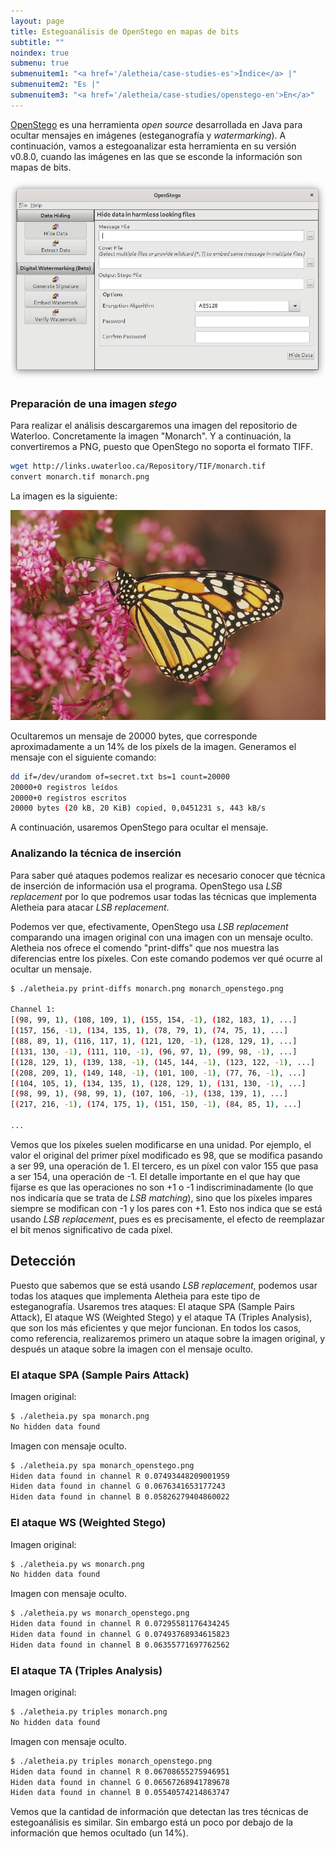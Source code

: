 ```yaml
---
layout: page
title: Estegoanálisis de OpenStego en mapas de bits
subtitle: "" 
noindex: true
submenu: true
submenuitem1: "<a href='/aletheia/case-studies-es'>Índice</a> |"
submenuitem2: "Es |"
submenuitem3: "<a href='/aletheia/case-studies/openstego-en'>En</a>"
---
```



[OpenStego](https://www.openstego.com/) es una herramienta *open source* desarrollada en Java para ocultar mensajes en imágenes (esteganografía y *watermarking*). A continuación, vamos a estegoanalizar esta herramienta en su versión v0.8.0, cuando las imágenes en las que se esconde la información son mapas de bits.


<center><img src="/aletheia/resources/openstego-1.png"/></center>

### Preparación de una imagen *stego*

Para realizar el análisis descargaremos una imagen del repositorio de Waterloo. Concretamente la imagen "Monarch". Y a continuación, la convertiremos a PNG, puesto que OpenStego no soporta el formato TIFF.

```bash
wget http://links.uwaterloo.ca/Repository/TIF/monarch.tif
convert monarch.tif monarch.png
```

La imagen es la siguiente:

<center><img src="/aletheia/resources/monarch.png"/></center>


Ocultaremos un mensaje de 20000 bytes, que corresponde aproximadamente a un 14% de los píxels de la imagen. Generamos el mensaje con el siguiente comando:


```bash
dd if=/dev/urandom of=secret.txt bs=1 count=20000
20000+0 registros leídos
20000+0 registros escritos
20000 bytes (20 kB, 20 KiB) copied, 0,0451231 s, 443 kB/s
```

A continuación, usaremos OpenStego para ocultar el mensaje. 



### Analizando la técnica de inserción

Para saber qué ataques podemos realizar es necesario conocer que técnica de inserción de información usa el programa. OpenStego usa *LSB replacement* por lo que podremos usar todas las técnicas que implementa Aletheia para atacar *LSB replacement*.

Podemos ver que, efectivamente, OpenStego usa *LSB replacement* comparando una imagen original con una imagen con un mensaje oculto. Aletheia nos ofrece el comendo "print-diffs" que nos muestra las diferencias entre los píxeles. Con este comando podemos ver qué ocurre al ocultar un mensaje.



```bash
$ ./aletheia.py print-diffs monarch.png monarch_openstego.png

Channel 1:
[(98, 99, 1), (108, 109, 1), (155, 154, -1), (182, 183, 1), ...]
[(157, 156, -1), (134, 135, 1), (78, 79, 1), (74, 75, 1), ...]
[(88, 89, 1), (116, 117, 1), (121, 120, -1), (128, 129, 1), ...]
[(131, 130, -1), (111, 110, -1), (96, 97, 1), (99, 98, -1), ...]
[(128, 129, 1), (139, 138, -1), (145, 144, -1), (123, 122, -1), ...]
[(208, 209, 1), (149, 148, -1), (101, 100, -1), (77, 76, -1), ...]
[(104, 105, 1), (134, 135, 1), (128, 129, 1), (131, 130, -1), ...]
[(98, 99, 1), (98, 99, 1), (107, 106, -1), (138, 139, 1), ...]
[(217, 216, -1), (174, 175, 1), (151, 150, -1), (84, 85, 1), ...]

...
```

Vemos que los píxeles suelen modificarse en una unidad. Por ejemplo, el valor el original del primer píxel modificado es 98, que se modifica pasando a ser 99, una operación de 1. El tercero, es un píxel con valor 155 que pasa a ser 154, una operación de -1. El detalle importante en el que hay que fijarse es que las operaciones no son +1 o -1 indiscriminadamente (lo que nos indicaría que se trata de *LSB matching*), sino que los píxeles impares siempre se modifican con -1 y los pares con +1. Esto nos indica que se está usando *LSB replacement*, pues es es precisamente, el efecto de reemplazar el bit menos significativo de cada píxel.



## Detección

Puesto que sabemos que se está usando *LSB replacement*, podemos usar todas los ataques que implementa Aletheia para este tipo de esteganografía. Usaremos tres ataques: El ataque SPA (Sample Pairs Attack), El ataque WS (Weighted Stego) y el ataque TA (Triples Analysis), que son los más eficientes y que mejor funcionan. En todos los casos, como referencia, realizaremos primero un ataque sobre la imagen original, y después un ataque sobre la imagen con el mensaje oculto.



### El ataque SPA (Sample Pairs Attack)

Imagen original:
```bash
$ ./aletheia.py spa monarch.png 
No hidden data found
```

Imagen con  mensaje oculto.

```bash
$ ./aletheia.py spa monarch_openstego.png 
Hiden data found in channel R 0.07493448209001959
Hiden data found in channel G 0.0676341653177243
Hiden data found in channel B 0.05826279404860022
```

### El ataque WS (Weighted Stego)

Imagen original:
```bash
$ ./aletheia.py ws monarch.png 
No hidden data found
```

Imagen con  mensaje oculto.

```bash
$ ./aletheia.py ws monarch_openstego.png 
Hiden data found in channel R 0.07295581176434245
Hiden data found in channel G 0.07493768934615823
Hiden data found in channel B 0.06355771697762562
```

### El ataque TA (Triples Analysis)

Imagen original:
```bash
$ ./aletheia.py triples monarch.png 
No hidden data found
```

Imagen con  mensaje oculto.

```bash
$ ./aletheia.py triples monarch_openstego.png 
Hiden data found in channel R 0.06708655275946951
Hiden data found in channel G 0.06567268941789678
Hiden data found in channel B 0.05540574214863747

```

Vemos que la cantidad de información que detectan las tres técnicas de estegoanálisis es similar. Sin embargo está un poco por debajo de la información que hemos ocultado (un 14%).





